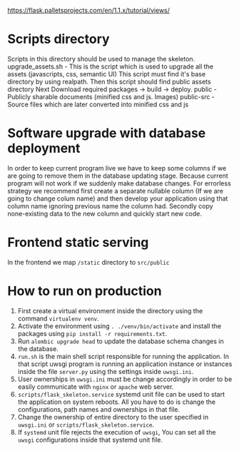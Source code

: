 https://flask.palletsprojects.com/en/1.1.x/tutorial/views/

Scripts directory
==================
Scripts in this directory should be used to manage the skeleton.
upgrade_assets.sh - This is the script which is used to upgrade all the assets (javascripts, css, semantic UI)
    This script must find it's base directory by using realpath.
    Then this script should find public assets directory
    Next Download required packages -> build -> deploy.
public - Publicly sharable documents (minified css and js. Images)
public-src - Source files which are later converted into minified css and js

Software upgrade with database deployment
===========================================
In order to keep current program live we have to keep some columns if we are going to remove them in the database updating stage.
Because current program will not work if we suddenly make database changes.
For errorless strategy we recommend first create a separate nullable column (If we are going to change colum name) and then develop your application using that column name ignoring previous name the column had.
Secondly copy none-existing data to the new column and quickly start new code.

Frontend static serving
=======================
In the frontend we map `/static` directory to `src/public`

How to run on production
========================
1. First create a virtual environment inside the directory using the command `virtualenv venv`.
2. Activate the environment using `. ./venv/bin/activate` and install the packages using `pip install -r requirements.txt`.
3. Run `alembic upgrade head` to update the database schema changes in the database.
4. `run.sh` is the main shell script responsible for running the application. In that script uwsgi program is running an application instance or instances inside the file `server.py` using the settings inside `uwsgi.ini`.
5. User ownerships in `uwsgi.ini` must be change accordingly in order to be easily communicate with `nginx` or `apache` web server.
6. `scripts/flask_skeleton.service` systemd unit file can be used to start the application on system reboots. All you have to do is change the configurations, path names and ownerships in that file.
7. Change the ownership of entire directory to the user specified in `uwsgi.ini` or `scripts/flask_skeleton.service`.
8. If `systemd` unit file rejects the execution of `uwsgi`, You can set all the `uwsgi` configurations inside that systemd unit file.
